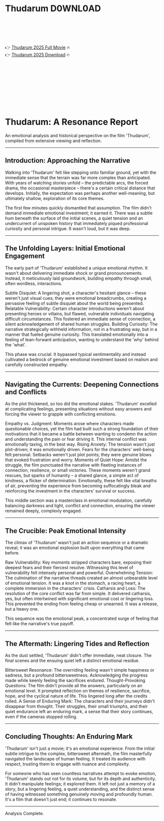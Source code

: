 # Thudarum D0WNL0AD

<br><br><br><br>


👉 <a href="https://Ronald-lisbotertant1971.github.io/mpxnnzawyv/">Thudarum 2025 Full Movie</a> 🔥
<br>
👉 <a href="https://Ronald-lisbotertant1971.github.io/mpxnnzawyv/">Thudarum 2025 Download</a> 🔥


<br><br><br><br><br><br><br><br>



# Thudarum: A Resonance Report

An emotional analysis and historical perspective on the film 'Thudarum', compiled from extensive viewing and reflection.

---

## Introduction: Approaching the Narrative

Walking into 'Thudarum' felt like stepping onto familiar ground, yet with the immediate sense that the terrain was far more complex than anticipated. With years of watching stories unfold – the predictable arcs, the forced drama, the occasional masterpiece – there's a certain critical distance that develops. Initially, the expectation was perhaps another well-meaning, but ultimately shallow, exploration of its core themes.

The first few minutes quickly dismantled that assumption. The film didn't demand immediate emotional investment; it earned it. There was a subtle hum beneath the surface of the initial scenes, a quiet tension and an undercurrent of unspoken history that immediately piqued professional curiosity and personal intrigue. It wasn't loud, but it was deep.

---

## The Unfolding Layers: Initial Emotional Engagement

The early part of 'Thudarum' established a unique emotional rhythm. It wasn't about delivering immediate shock or grand pronouncements. Instead, it meticulously laid groundwork, building empathy through small, often wordless, interactions.

   Subtle Disquiet: A lingering shot, a character's hesitant glance – these weren't just visual cues; they were emotional breadcrumbs, creating a pervasive feeling of subtle disquiet about the world being presented.
   Relatable Vulnerability: Certain character introductions weren't about presenting heroes or villains, but flawed, vulnerable individuals navigating difficult circumstances. This fostered an immediate sense of connection, a silent acknowledgement of shared human struggles.
   Building Curiosity: The narrative strategically withheld information, not in a frustrating way, but in a manner that fueled genuine curiosity. This translated emotionally into a feeling of lean-forward anticipation, wanting to understand the 'why' behind the 'what'.

This phase was crucial. It bypassed typical sentimentality and instead cultivated a bedrock of genuine emotional investment based on realism and carefully constructed empathy.

---

## Navigating the Currents: Deepening Connections and Conflicts

As the plot thickened, so too did the emotional stakes. 'Thudarum' excelled at complicating feelings, presenting situations without easy answers and forcing the viewer to grapple with conflicting emotions.

   Empathy vs. Judgment: Moments arose where characters made questionable choices, yet the film had built such a strong foundation of their motivations that it became a battle between wanting to condemn the action and understanding the pain or fear driving it. This internal conflict was emotionally taxing, in the best way.
   Rising Anxiety: The tension wasn't just plot-driven; it was emotionally driven. Fears for the characters' well-being felt personal. Setbacks weren't just plot points; they were genuine blows that evoked frustration and worry.
   Moments of Quiet Hope: Amidst the struggle, the film punctuated the narrative with fleeting instances of connection, resilience, or small victories. These moments weren't grand rescues, but sparks of humanity – a shared glance, a simple act of kindness, a flicker of determination. Emotionally, these felt like vital breaths of air, preventing the experience from becoming suffocatingly bleak and reinforcing the investment in the characters' survival or success.

This middle section was a masterclass in emotional modulation, carefully balancing darkness and light, conflict and connection, ensuring the viewer remained deeply, complexly engaged.

---

## The Crucible: Peak Emotional Intensity

The climax of 'Thudarum' wasn't just an action sequence or a dramatic reveal; it was an emotional explosion built upon everything that came before.

   Raw Vulnerability: Key moments stripped characters bare, exposing their deepest fears and their fiercest resolve. Witnessing this level of vulnerability felt intensely personal and powerful.
   Overwhelming Tension: The culmination of the narrative threads created an almost unbearable level of emotional tension. It was a knot in the stomach, a racing heart, a complete immersion in the characters' crisis.
   Catharsis and Loss: The resolution of the core conflict was far from simple. It delivered catharsis, yes, but often intertwined with significant emotional cost or lingering loss. This prevented the ending from feeling cheap or unearned. It was a release, but a heavy one.

This sequence was the emotional peak, a concentrated surge of feeling that felt like the narrative's true payoff.

---

## The Aftermath: Lingering Tides and Reflection

As the dust settled, 'Thudarum' didn't offer immediate, neat closure. The final scenes and the ensuing quiet left a distinct emotional residue.

   Bittersweet Resonance: The overriding feeling wasn't simple happiness or sadness, but a profound bittersweetness. Acknowledging the progress made while keenly feeling the sacrifices endured.
   Thought-Provoking Questions: The film didn't provide all the answers, particularly on an emotional level. It prompted reflection on themes of resilience, sacrifice, hope, and the cyclical nature of life. This lingered long after the credits rolled.
   A Sense of Enduring Mark: The characters and their journeys didn't disappear from thought. Their struggles, their small triumphs, and their quiet endurance left an enduring mark, a sense that their story continues, even if the cameras stopped rolling.

---

## Concluding Thoughts: An Enduring Mark

'Thudarum' isn't just a movie; it's an emotional experience. From the initial subtle intrigue to the complex, bittersweet aftermath, the film masterfully navigated the landscape of human feeling. It treated its audience with respect, trusting them to engage with nuance and complexity.

For someone who has seen countless narratives attempt to evoke emotion, 'Thudarum' stands out not for its volume, but for its depth and authenticity. It didn't manipulate feelings; it explored them. It left not just a memory of a story, but a lingering feeling, a quiet understanding, and the distinct sense of having witnessed something genuinely moving and profoundly human. It's a film that doesn't just end; it continues to resonate.

---

Analysis Complete.


